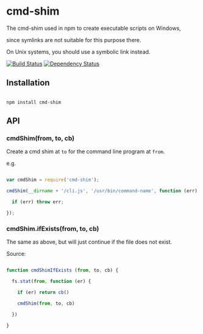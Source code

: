 # cmd-shim



The cmd-shim used in npm to create executable scripts on Windows,

since symlinks are not suitable for this purpose there.



On Unix systems, you should use a symbolic link instead.



[![Build Status](https://travis-ci.org/ForbesLindesay/cmd-shim.png?branch=master)](https://travis-ci.org/ForbesLindesay/cmd-shim) [![Dependency Status](https://gemnasium.com/ForbesLindesay/cmd-shim.png)](https://gemnasium.com/ForbesLindesay/cmd-shim)



## Installation



```

npm install cmd-shim

```



## API



### cmdShim(from, to, cb)



Create a cmd shim at `to` for the command line program at `from`.

e.g.



```javascript

var cmdShim = require('cmd-shim');

cmdShim(__dirname + '/cli.js', '/usr/bin/command-name', function (err) {

  if (err) throw err;

});

```



### cmdShim.ifExists(from, to, cb)



The same as above, but will just continue if the file does not exist.

Source:



```javascript

function cmdShimIfExists (from, to, cb) {

  fs.stat(from, function (er) {

    if (er) return cb()

    cmdShim(from, to, cb)

  })

}

```


